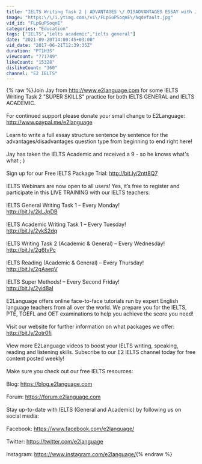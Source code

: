 ```yaml
---
title: "IELTS Writing Task 2 | ADVANTAGES \/ DISADVANTAGES ESSAY with Jay!"
image: "https:\/\/i.ytimg.com\/vi\/FLpGuPSoqnE\/hqdefault.jpg"
vid_id: "FLpGuPSoqnE"
categories: "Education"
tags: ["IELTS","ielts academic","ielts general"]
date: "2021-09-20T14:00:45+03:00"
vid_date: "2017-06-21T12:39:35Z"
duration: "PT1H3S"
viewcount: "771749"
likeCount: "15328"
dislikeCount: "360"
channel: "E2 IELTS"
---
```

{% raw %}Join Jay from <a rel="nofollow" target="blank" href="http://www.e2language.com">http://www.e2language.com</a> for some IELTS Writing Task 2 &quot;SUPER SKILLS&quot; practice for both IELTS GENERAL and IELTS ACADEMIC. <br /><br />For continued support please donate your small change to E2Language: <a rel="nofollow" target="blank" href="http://www.paypal.me/e2language">http://www.paypal.me/e2language</a><br /><br />Learn to write a full essay structure sentence by sentence for the advantages/disadvantages question type from beginning to end right here! <br /><br />Jay has taken the IELTS Academic and received a 9 - so he knows what's what ; )<br /><br />Sign up for our Free IELTS Package Trial: <a rel="nofollow" target="blank" href="http://bit.ly/2ntt8Q7">http://bit.ly/2ntt8Q7</a><br /><br />IELTS Webinars are now open to all users! Yes, it’s free to register and participate in this LIVE TRAINING with our IELTS teachers:<br /><br />IELTS General Writing Task 1 – Every Monday! <br /><a rel="nofollow" target="blank" href="http://bit.ly/2kLJpDB">http://bit.ly/2kLJpDB</a><br /><br />IELTS Academic Writing Task 1 – Every Tuesday!<br /><a rel="nofollow" target="blank" href="http://bit.ly/2ykS2dq">http://bit.ly/2ykS2dq</a><br /><br />IELTS Writing Task 2 (Academic &amp; General) – Every Wednesday!<br /><a rel="nofollow" target="blank" href="http://bit.ly/2g6tvPc">http://bit.ly/2g6tvPc</a><br /><br />IELTS Reading (Academic &amp; General) – Every Thursday!<br /><a rel="nofollow" target="blank" href="http://bit.ly/2gAaepV">http://bit.ly/2gAaepV</a><br /><br />IELTS Super Methods! – Every Second Friday! <br /><a rel="nofollow" target="blank" href="http://bit.ly/2yid8aI">http://bit.ly/2yid8aI</a><br /><br />E2Language offers online face-to-face tutorials run by expert English language teachers from all over the world. We prepare you for the IELTS, PTE, TOEFL and OET examinations to help you achieve the score you need! <br /><br />Visit our website for further information on what packages we offer: <a rel="nofollow" target="blank" href="http://bit.ly/2otr0fi">http://bit.ly/2otr0fi</a><br /><br />View more E2Language videos to boost your IELTS writing, speaking, reading and listening skills. Subscribe to our E2 IELTS channel today for free content posted weekly! <br /><br />Make sure you check out our free IELTS resources:<br /><br />Blog: <a rel="nofollow" target="blank" href="https://blog.e2language.com">https://blog.e2language.com</a><br /><br />Forum: <a rel="nofollow" target="blank" href="https://forum.e2language.com">https://forum.e2language.com</a><br /><br />Stay up-to-date with IELTS (General and Academic) by following us on social media:<br /><br />Facebook: <a rel="nofollow" target="blank" href="https://www.facebook.com/e2language/">https://www.facebook.com/e2language/</a><br /><br />Twitter: <a rel="nofollow" target="blank" href="https://twitter.com/e2language">https://twitter.com/e2language</a><br /><br />Instagram: <a rel="nofollow" target="blank" href="https://www.instagram.com/e2language/">https://www.instagram.com/e2language/</a>{% endraw %}
